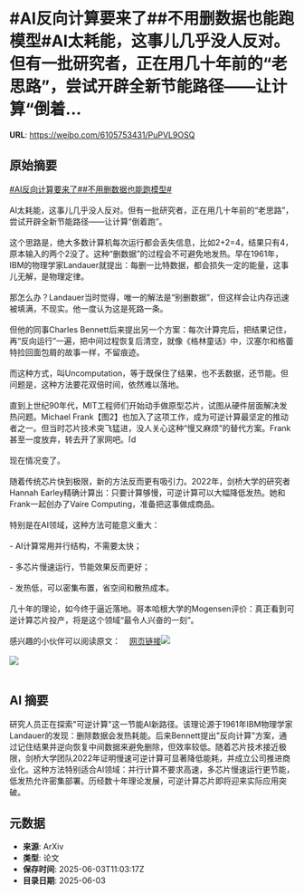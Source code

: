 # #AI反向计算要来了##不用删数据也能跑模型#AI太耗能，这事儿几乎没人反对。但有一批研究者，正在用几十年前的“老思路”，尝试开辟全新节能路径——让计算“倒着...

**URL**: https://weibo.com/6105753431/PuPVL9OSQ

## 原始摘要

<a href="https://m.weibo.cn/search?containerid=231522type%3D1%26t%3D10%26q%3D%23AI%E5%8F%8D%E5%90%91%E8%AE%A1%E7%AE%97%E8%A6%81%E6%9D%A5%E4%BA%86%23&amp;extparam=%23AI%E5%8F%8D%E5%90%91%E8%AE%A1%E7%AE%97%E8%A6%81%E6%9D%A5%E4%BA%86%23" data-hide=""><span class="surl-text">#AI反向计算要来了#</span></a><a href="https://m.weibo.cn/search?containerid=231522type%3D1%26t%3D10%26q%3D%23%E4%B8%8D%E7%94%A8%E5%88%A0%E6%95%B0%E6%8D%AE%E4%B9%9F%E8%83%BD%E8%B7%91%E6%A8%A1%E5%9E%8B%23&amp;extparam=%23%E4%B8%8D%E7%94%A8%E5%88%A0%E6%95%B0%E6%8D%AE%E4%B9%9F%E8%83%BD%E8%B7%91%E6%A8%A1%E5%9E%8B%23" data-hide=""><span class="surl-text">#不用删数据也能跑模型#</span></a><br><br>AI太耗能，这事儿几乎没人反对。但有一批研究者，正在用几十年前的“老思路”，尝试开辟全新节能路径——让计算“倒着跑”。<br><br>这个思路是，绝大多数计算机每次运行都会丢失信息，比如2+2=4，结果只有4，原本输入的两个2没了。这种“删数据”的过程会不可避免地发热。早在1961年，IBM的物理学家Landauer就提出：每删一比特数据，都会损失一定的能量，这事儿无解，是物理定律。<br><br>那怎么办？Landauer当时觉得，唯一的解法是“别删数据”，但这样会让内存迅速被填满，不现实。他一度认为这是死路一条。<br><br>但他的同事Charles Bennett后来提出另一个方案：每次计算完后，把结果记住，再“反向运行”一遍，把中间过程恢复后清空，就像《格林童话》中，汉塞尔和格蕾特捡回面包屑的故事一样，不留痕迹。<br><br>而这种方式，叫Uncomputation，等于既保住了结果，也不丢数据，还节能。但问题是，这种方法要花双倍时间，依然难以落地。<br><br>直到上世纪90年代，MIT工程师们开始动手做原型芯片，试图从硬件层面解决发热问题。Michael Frank【图2】也加入了这项工作，成为可逆计算最坚定的推动者之一。但当时芯片技术突飞猛进，没人关心这种“慢又麻烦”的替代方案。Frank甚至一度放弃，转去开了家网吧。<span class="url-icon"><img alt="[doge]" src="https://h5.sinaimg.cn/m/emoticon/icon/others/d_doge-be7f768d78.png" style="width:1em; height:1em;" referrerpolicy="no-referrer"></span><br><br>现在情况变了。<br><br>随着传统芯片快到极限，新的方法反而更有吸引力。2022年，剑桥大学的研究者Hannah Earley精确计算出：只要计算够慢，可逆计算可以大幅降低发热。她和Frank一起创办了Vaire Computing，准备把这事做成商品。<br><br>特别是在AI领域，这种方法可能意义重大：<br><br>- AI计算常用并行结构，不需要太快；<br><br>- 多芯片慢速运行，节能效果反而更好；<br><br>- 发热低，可以密集布置，省空间和散热成本。<br><br>几十年的理论，如今终于逼近落地。哥本哈根大学的Mogensen评价：真正看到可逆计算芯片投产，将是这个领域“最令人兴奋的一刻”。<br><br>感兴趣的小伙伴可以阅读原文：<a href="https://weibo.cn/sinaurl?u=https%3A%2F%2Fwww.quantamagazine.org%2Fhow-can-ai-researchers-save-energy-by-going-backward-20250530%2F" data-hide=""><span class="url-icon"><img style="width: 1rem;height: 1rem" src="https://h5.sinaimg.cn/upload/2015/09/25/3/timeline_card_small_web_default.png" referrerpolicy="no-referrer"></span><span class="surl-text">网页链接</span></a><img style="" src="https://tvax3.sinaimg.cn/large/006Fd7o3gy1i228rg43qbj31z4140u0y.jpg" referrerpolicy="no-referrer"><br><br><img style="" src="https://tvax3.sinaimg.cn/large/006Fd7o3gy1i228rhw2khj319t0yghdu.jpg" referrerpolicy="no-referrer"><br><br>

## AI 摘要

研究人员正在探索"可逆计算"这一节能AI新路径。该理论源于1961年IBM物理学家Landauer的发现：删除数据会发热耗能。后来Bennett提出"反向计算"方案，通过记住结果并逆向恢复中间数据来避免删除，但效率较低。随着芯片技术接近极限，剑桥大学团队2022年证明慢速可逆计算可显著降低能耗，并成立公司推进商业化。这种方法特别适合AI领域：并行计算不要求高速，多芯片慢速运行更节能，低发热允许密集部署。历经数十年理论发展，可逆计算芯片即将迎来实际应用突破。

## 元数据

- **来源**: ArXiv
- **类型**: 论文
- **保存时间**: 2025-06-03T11:03:17Z
- **目录日期**: 2025-06-03
